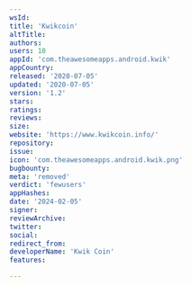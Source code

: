 ```yaml
---
wsId: 
title: 'Kwikcoin'
altTitle: 
authors: 
users: 10
appId: 'com.theawesomeapps.android.kwik'
appCountry: 
released: '2020-07-05'
updated: '2020-07-05'
version: '1.2'
stars: 
ratings: 
reviews: 
size: 
website: 'https://www.kwikcoin.info/'
repository: 
issue: 
icon: 'com.theawesomeapps.android.kwik.png'
bugbounty: 
meta: 'removed'
verdict: 'fewusers'
appHashes: 
date: '2024-02-05'
signer: 
reviewArchive: 
twitter: 
social: 
redirect_from: 
developerName: 'Kwik Coin'
features: 

---
```


